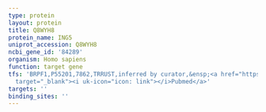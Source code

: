 ```yaml
---
type: protein
layout: protein
title: Q8WYH8
protein_name: ING5
uniprot_accession: Q8WYH8
ncbi_gene_id: '84289'
organism: Homo sapiens
function: target gene
tfs: 'BRPF1,P55201,7862,TRRUST,inferred by curator,&ensp;<a href="https://www.ncbi.nlm.nih.gov/pubmed/?term=18794358%5Buid%5D"
  target="_blank"><i uk-icon="icon: link"></i>Pubmed</a>'
targets: ''
binding_sites: ''
---
```

